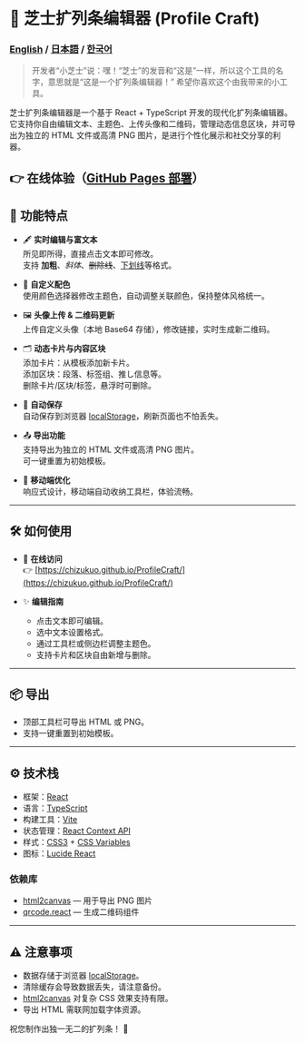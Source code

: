 # 🌈 芝士扩列条编辑器 (Profile Craft)
### [English](./README.md) / [日本語](./document/README.ja-JP.md) / [한국어](./document/README.ko-KR.md)

>开发者“小芝士”说：嘿！“芝士”的发音和“这是”一样，所以这个工具的名字，意思就是“这是一个扩列条编辑器！” 希望你喜欢这个由我带来的小工具。

芝士扩列条编辑器是一个基于 React + TypeScript 开发的现代化扩列条编辑器。  
它支持你自由编辑文本、主题色、上传头像和二维码，管理动态信息区块，并可导出为独立的 HTML 文件或高清 PNG 图片，是进行个性化展示和社交分享的利器。

## 👉 在线体验（[GitHub Pages 部署](https://chizukuo.github.io/ProfileCraft/)）



## 📌 功能特点
- 🖋️ **实时编辑与富文本**  
  所见即所得，直接点击文本即可修改。  
  支持 **加粗**、*斜体*、~~删除线~~、<u>下划线</u>等格式。

- 🎨 **自定义配色**  
  使用颜色选择器修改主题色，自动调整关联颜色，保持整体风格统一。

- 🖼️ **头像上传 & 二维码更新**  
  上传自定义头像（本地 Base64 存储），修改链接，实时生成新二维码。

- 🗂️ **动态卡片与内容区块**  
  添加卡片：从模板添加新卡片。  
  添加区块：段落、标签组、推し信息等。  
  删除卡片/区块/标签，悬浮时可删除。

- 💾 **自动保存**  
  自动保存到浏览器 [localStorage](https://developer.mozilla.org/zh-CN/docs/Web/API/Window/localStorage)，刷新页面也不怕丢失。

- 📤 **导出功能**  
  支持导出为独立的 HTML 文件或高清 PNG 图片。  
  可一键重置为初始模板。

- 📱 **移动端优化**  
  响应式设计，移动端自动收纳工具栏，体验流畅。

---

## 🛠️ 如何使用
- 🚀 **在线访问**  
  👉 [https://chizukuo.github.io/ProfileCraft/](https://chizukuo.github.io/ProfileCraft/)

- ✨ **编辑指南**  
  - 点击文本即可编辑。  
  - 选中文本设置格式。  
  - 通过工具栏或侧边栏调整主题色。  
  - 支持卡片和区块自由新增与删除。

---

## 📦 导出
- 顶部工具栏可导出 HTML 或 PNG。  
- 支持一键重置到初始模板。

---

## ⚙️ 技术栈

- 框架：[React](https://reactjs.org/)
- 语言：[TypeScript](https://www.typescriptlang.org/)
- 构建工具：[Vite](https://vitejs.dev/)
- 状态管理：[React Context API](https://reactjs.org/docs/context.html)
- 样式：[CSS3](https://developer.mozilla.org/zh-CN/docs/Web/CSS) + [CSS Variables](https://developer.mozilla.org/zh-CN/docs/Web/CSS/Using_CSS_custom_properties)
- 图标：[Lucide React](https://lucide.dev/)

### 依赖库
- [html2canvas](https://github.com/niklasvh/html2canvas) — 用于导出 PNG 图片  
- [qrcode.react](https://github.com/zpao/qrcode.react) — 生成二维码组件

---

## ⚠️ 注意事项
- 数据存储于浏览器 [localStorage](https://developer.mozilla.org/zh-CN/docs/Web/API/Window/localStorage)。  
- 清除缓存会导致数据丢失，请注意备份。  
- [html2canvas](https://github.com/niklasvh/html2canvas) 对复杂 CSS 效果支持有限。  
- 导出 HTML 需联网加载字体资源。

祝您制作出独一无二的扩列条！ 🎉
